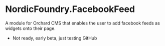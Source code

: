 # NordicFoundry.FacebookFeed
A module for Orchard CMS that enables the user to add facebook feeds as widgets onto their page.
- Not ready, early beta, just testing GitHub
